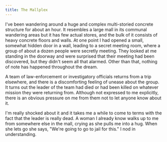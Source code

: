 ```yaml
---
title: The Mallplex
---
```


I've been wandering around a huge and complex multi-storied concrete structure for about an hour.  It resembles a large mall in its communal wandering areas but it has few actual stores, and the bulk of it consists of heavy concrete floors and walls.  At one point I had opened a small, somewhat hidden door in a wall, leading to a secret meeting room, where a group of about a dozen people were secretly meeting.  They looked at me standing in the doorway and were surprised that their meeting had been discovered, but they didn't seem all that alarmed.  Other than that, nothing of note has happened throughout the dream.

A team of law-enforcement or investigatory officials returns from a trip elsewhere, and there is a discomforting feeling of unease about the group.  It turns out the leader of the team had died or had been killed on whatever mission they were returning from.  Although not expressed to me explicitly, there is an obvious pressure on me from them not to let anyone know about it.

I'm really shocked about it and it takes me a while to come to terms with the fact that the leader is really dead.  A woman I already know walks up to me from somewhere else in the mall, crying as she pulls me into a hug.  When she lets go she says, "We're going to go to jail for this."  I nod in understanding.

